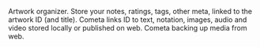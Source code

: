 Artwork organizer. Store your notes, ratings, tags, other meta, linked to the artwork ID (and title). Cometa links ID to text, notation, images, audio and video stored locally or published on web. Cometa backing up media from web.

